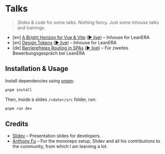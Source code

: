 # Talks

> Slides & code for some talks. Nothing fancy. Just some inhouse talks and trainings.

- [en] [A Bright Horizon for Vue & Vite](./2021-10-27) ([▶️ live](https://pedantic-heisenberg-a3e623.netlify.app/2021/bright-horizon-vue-and-vite/)) – Inhouse for LeanERA
- [en] [Design Tokens](./2021-08-18) ([▶️ live](https://pedantic-heisenberg-a3e623.netlify.app/2021/leanera-design-tokens/)) – Inhouse for LeanERA
- [de] [Barrierefreies Routing in SPAs](./2021-05-17) ([▶️ live](https://pedantic-heisenberg-a3e623.netlify.app/2021/leanera-accessible-routing-spa/)) – Für zweites Bewerbungsgespräch bei LeanERA

## Installation & Usage

Install dependencies using [pnpm](https://pnpm.io):

```bash
pnpm install
```

Then, inside a slides `/<date>/src` folder, run:

```bash
pnpm run dev
```

## Credits

- [Slidev](https://sli.dev) – Presentation slides for developers.
- [Anthony Fu](https://github.com/antfu) – For the monorepo setup, Slidev and all his contributions to the community, from which I am learning a lot.
